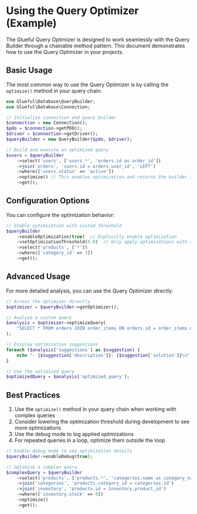 # Using the Query Optimizer (Example)

The Glueful Query Optimizer is designed to work seamlessly with the Query Builder through a chainable method pattern. This document demonstrates how to use the Query Optimizer in your projects.

## Basic Usage

The most common way to use the Query Optimizer is by calling the `optimize()` method in your query chain:

```php
use Glueful\Database\QueryBuilder;
use Glueful\Database\Connection;

// Initialize connection and query builder
$connection = new Connection();
$pdo = $connection->getPDO();
$driver = $connection->getDriver();
$queryBuilder = new QueryBuilder($pdo, $driver);

// Build and execute an optimized query
$users = $queryBuilder
    ->select('users', ['users.*', 'orders.id as order_id'])
    ->join('orders', 'users.id = orders.user_id', 'LEFT')
    ->where(['users.status' => 'active'])
    ->optimize() // This enables optimization and returns the builder for chaining
    ->get();
```

## Configuration Options

You can configure the optimization behavior:

```php
// Enable optimization with custom threshold
$queryBuilder
    ->enableOptimization(true)  // Explicitly enable optimization
    ->setOptimizationThreshold(5.0)  // Only apply optimizations with at least 5% improvement
    ->select('products', ['*'])
    ->where(['category_id' => 3])
    ->get();
```

## Advanced Usage

For more detailed analysis, you can use the Query Optimizer directly:

```php
// Access the optimizer directly
$optimizer = $queryBuilder->getOptimizer();

// Analyze a custom query
$analysis = $optimizer->optimizeQuery(
    "SELECT * FROM orders JOIN order_items ON orders.id = order_items.order_id WHERE orders.status = 'processing'"
);

// Display optimization suggestions
foreach ($analysis['suggestions'] as $suggestion) {
    echo "- {$suggestion['description']}: {$suggestion['solution']}\n";
}

// Use the optimized query
$optimizedQuery = $analysis['optimized_query'];
```

## Best Practices

1. Use the `optimize()` method in your query chain when working with complex queries
2. Consider lowering the optimization threshold during development to see more optimizations
3. Use the debug mode to log applied optimizations
4. For repeated queries in a loop, optimize them outside the loop

```php
// Enable debug mode to see optimization details
$queryBuilder->enableDebug(true);

// Optimize a complex query
$complexQuery = $queryBuilder
    ->select('products', ['products.*', 'categories.name as category_name'])
    ->join('categories', 'products.category_id = categories.id')
    ->join('inventory', 'products.id = inventory.product_id')
    ->where(['inventory.stock' => 0])
    ->optimize()
    ->get();
```
